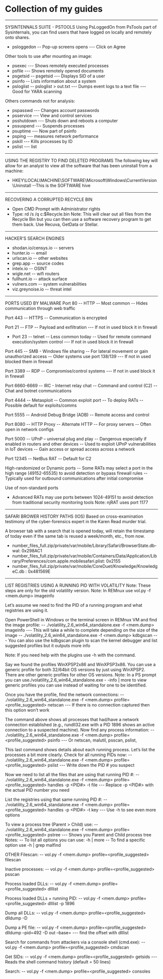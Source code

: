 # Collection of my guides
---------------------------------------------------------
SYSINTENNALS SUITE - PSTOOLS
Using PsLoggedOn from PsTools part of Sysinternals, you can find users that have logged on locally and remotely onto shares.

- psloggedon
-- Pop-up screens opens
--- Click on Agree

Other tools to use after mounting an image:
- psexec
--- Shows remotely executed processes
- psfile
--- Shows remotely opened documents
- psgetsid
-- psgetsid <user>
--- Displays SID of a user
- psinfo
-- Lists information about a system
- psloglist
-- psloglist > out.txt
--- Dumps event logs to a text file
--- Good for YARA scanning

Others commands not for analysis:
- pspasswd
--- Changes account passwords
- psservice
--- View and control services
- psshutdown
--- Shuts down and reboots a computer
- pssuspend
--- Suspends processes
- psuptime
--- Now part of psinfo
- psping
--- measures network performance
- pskill
--- Kills processes by ID
- pslist
--- list
---------------------------------------------------------
USING THE REGISTRY TO FIND DELETED PROGRAMS
The following key will allow for an analyst to view all the software that has been uninstall from a machine:
- HKEY\LOCAL\MACHINE\SOFTWARE\Microsoft\Windows\CurrentVersion\Uninstall
  --This is the SOFTWARE hive
---------------------------------------------------------
RECOVERING A CORRUPTED RECYCLE BIN
- Open CMD Prompt with Administrator rights
- Type: rd /s /q c:\$Recycle.bin
Note: This will clear out all files from the Recycle Bin but you can then use a software recovery program to get them back. Use Recuva, GetData or Stellar.
---------------------------------------------------------
HACKER'S SEARCH ENGINES
- shodan.io/censys.io
-- servers
- hunter.io
-- email
- urlscan.io
-- other websites
- grep.app
-- source codes
- intelx.io
-- OSINT
- wigle.net
-- wifi routers
- fullhunt.io
-- attack surface
- vulners.com
-- system vulnerabilities
- viz.greynoise.io
-- threat intel
---------------------------------------------------------
PORTS USED BY MALWARE
Port 80
-- HTTP
-- Most common
-- Hides communication through web traffic

Port 443
-- HTTPS
-- Communication is encrypted

Port 21
-- FTP
-- Payload and exfiltration
--- If not in used block it in firewall

- Port 23
-- telnet
-- Less common today
-- Used for remote command execution/system control
--- If not in used block it in firewall

Port 445
-- SMB - Windows file sharing
-- For lateral movement or gain unauthorized access
-- Older systems use port 138/139
--- If not in used blocked them in firewall

Port 3389
-- RDP
-- Compromise/control systems
--- If not in used block it in firewall

Port 6660-6669
-- IRC - Internet relay chat
-- Command and control (C2)
-- Chat and botnet communications

Port 4444
-- Metasploit
-- Common exploit port
-- To deploy RATs
-- Possible default for exploits/comms

Port 5555
-- Android Debug Bridge (ADB)
-- Remote access and control

Port 8080
-- HTTP Proxy
-- Alternate HTTP
-- For proxy servers
-- Often open in network configs

Port 5000
-- UPnP – universal plug and play
-- Dangerous especially if enabled in routers and other devices
-- Used to exploit UPnP vulnerabilities in IoT devices
-- Gain access or spread access across a network

Port 12345
-- NetBus RAT
-- Default for C2

High-randomized or Dynamic ports
-- Some RATs may select a port in the high range (49152-65535) to avoid detection or bypass firewall rules
-- Typically used for outbound communications after initial compromise

Use of non-standard ports
- Advanced RATs may use ports between 1024-49151 to avoid detection from traditional security monitoring tools
Note: njRAT uses port 1177
---------------------------------------------------------
SAFARI BROWER HISTORY PATHS (IOS)
Based on cross-examination testimony of the cyber-forensics expert in the Karen Read murder trial.

A browser tab with a search that is opened today, will retain the timestamp of today even if the same tab is reused a week/month, etc., from now.
- number_files_full.zip/private/var/mobile/Library/Safari/BrowserState.db-wal: 0x298AC1
- number_files_full.zip/private/var/mobile/Containers/Data/Application/Library/Preferences/com.apple.mobilesafari.plist: 0x2155
- number_files_full.zip/private/var/mobile/CoreDuet/Knowledge/KnowledgeC.db : 0x481569E
---------------------------------------------------------
LIST REGISTRIES USING A RUNNING PID WITH VOLATILITY
Note: These steps are only for the old volatility version.
Note: In REMnux use vol.py -f <mem.dump> imageinfo

Let’s assume we need to find the PID of a running program and what registries are using it.

Open PowerShell in Windows or the terminal screen in REMnux VM and find the image profile:
-- ./volatility_2.6_win64_standalone.exe -f <mem.dump> imageinfo
--- This will take a while to complete depending on the size of the image
-- ./volatility_2.6_win64_standalone.exe -f <mem.dump> kdbgscan
--- You can also use the kdbgscan plugin to scan the kernel debugger and list suggested profiles but it outputs more info

Note: If you need help with the plugins use -h with the command.

Say we found the profiles WinXPSP2x86 and WinXPSP3x86. You can use a generic profile for both 32/64bit OS versions by just using WinXPSP2. There are other generic profiles for other OS versions.
Note: In a PS prompt you can use./volatility_2.6_win64_standalone.exe - -info | more to view generic profiles you can use instead of waiting for one to be identified.

Once you have the profile, find the network connections:
-- ./volatility_2.6_win64_standalone.exe -f <mem.dump> profile=<profile_suggested> netscan
--- If there is no connection captured then this option won’t work

The command above shows all processes that had/have a network connection established (e.g., rundll32.exe with a PID 1896 shows an active connection to a suspected machine).
Now find any process information:
-- ./volatility_2.6_win64_standalone.exe -f <mem.dump> profile=<profile_suggested> psinfo
--- Or netscan, malutil, psscan, pslist,

This last command shows details about each running process. Let’s list the processes a bit more clearly.
Check for all running PIDs now:
-- ./volatility_2.6_win64_standalone.exe -f <mem.dump> profile=<profile_suggested> pslist
--- Write down the PID # you suspect

Now we need to list all the files that are using that running PID #:
-- ./volatility_2.6_win64_standalone.exe -f <mem.dump> profile=<profile_suggested> handles -p <PID#> -t file
--- Replace -p <PID#> with the actual PID number you need

List the registries using that same running PID #:
-- ./volatility_2.6_win64_standalone.exe -f <mem.dump> profile=<profile_suggested> handles -p <PID#> -t key
--- Use -h to see even more options

To view a process tree (Parent > Child) use:
-- ./volatility_2.6_win64_standalone.exe -f <mem.dump> profile=<profile_suggested> pstree
--- Shows you Parent and Child process tree
Notes:
-- To list all options you can use: -h | more
-- To find a specific option use -h | grep malfind

OTHER
Filescan:
-- vol.py -f <mem.dump> profile=<profile_suggested> filescan

Inactive processes:
-- vol.py -f <mem.dump> profile=<profile_suggested> psscan

Process loaded DLLs:
-- vol.py -f <mem.dump> profile=<profile_suggested> dlllist

Process loaded DLLs + running PID:
-- vol.py -f <mem.dump> profile=<profile_suggested> dlllist -p 1896

Dump all DLLs:
-- vol.py -f <mem.dump> profile=<profile_suggested> dlldump -D <output/>

Dump a PE file:
-- vol.py -f <mem.dump> profile=<profile_suggested> dlldump –pid=492 -D out –base=<offset>
--- find the offset with dlllist

Search for commands from attackers via a console shell (cmd.exe):
-- vol.py -f <mem.dump> profile=<profile_suggested> cmdscan   

Get SIDs:
-- vol.py -f <mem.dump> profile=<profile_suggested> getsids
--- Reads the shell command history (default = 50 lines)

Search:
-- vol.py -f <mem.dump> profile=<profile_suggested> consoles
 

 
